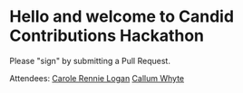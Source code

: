 # Hello and welcome to Candid Contributions Hackathon

Please "sign" by submitting a Pull Request.

Attendees:
[Carole Rennie Logan](https://twitter.com/crgrieve)
[Callum Whyte](https://twitter.com/callumbwhyte)
